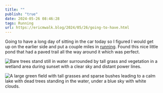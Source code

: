 ```yaml
---
title: ""
publish: "true"
date: 2024-05-26 08:46:28
tags: Running
url: https://ericmwalk.blog/2024/05/26/going-to-have.html
---
```


Going to have a long day of sitting in the car today so I figured I would get up on the earlier side and put a couple miles in [running](https://strava.com/activities/11502629442). Found this nice little pond that had a paved trail all the way around it which was perfect.

![Bare trees stand still in water surrounded by tall grass and vegetation in a wetland area during sunset with a clear sky and distant power lines.](https://ericmwalk.blog/uploads/2024/img-0058.jpeg)

![A large green field with tall grasses and sparse bushes leading to a calm lake with dead trees standing in the water, under a blue sky with white clouds.](https://ericmwalk.blog/uploads/2024/img-0060.jpeg)